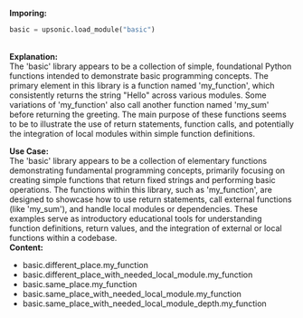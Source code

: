 <b class="custom_code_highlight_green">Imporing:</b><br>
```python
basic = upsonic.load_module("basic")
```
<br><b class="custom_code_highlight_green">Explanation:</b><br>The 'basic' library appears to be a collection of simple, foundational Python functions intended to demonstrate basic programming concepts. The primary element in this library is a function named 'my_function', which consistently returns the string "Hello" across various modules. Some variations of 'my_function' also call another function named 'my_sum' before returning the greeting. The main purpose of these functions seems to be to illustrate the use of return statements, function calls, and potentially the integration of local modules within simple function definitions.

<b class="custom_code_highlight_green">Use Case:</b><br>The 'basic' library appears to be a collection of elementary functions demonstrating fundamental programming concepts, primarily focusing on creating simple functions that return fixed strings and performing basic operations. The functions within this library, such as 'my_function', are designed to showcase how to use return statements, call external functions (like 'my_sum'), and handle local modules or dependencies. These examples serve as introductory educational tools for understanding function definitions, return values, and the integration of external or local functions within a codebase.
<br><b class="custom_code_highlight_green">Content:</b><br>
  - basic.different_place.my_function
  - basic.different_place_with_needed_local_module.my_function
  - basic.same_place.my_function
  - basic.same_place_with_needed_local_module.my_function
  - basic.same_place_with_needed_local_module_depth.my_function
